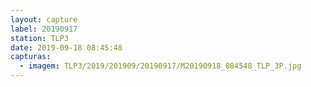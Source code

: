 ```yaml
---
layout: capture
label: 20190917
station: TLP3
date: 2019-09-18 08:45:48
capturas:
  - imagem: TLP3/2019/201909/20190917/M20190918_084548_TLP_3P.jpg
---
```


